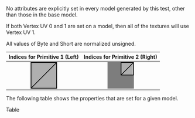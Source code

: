 No attributes are explicitly set in every model generated by this test, other than those in the base model.  

If both Vertex UV 0 and 1 are set on a model, then all of the textures will use Vertex UV 1.

All values of Byte and Short are normalized unsigned.

Indices for Primitive 1 (Left) | Indices for Primitive 2 (Right)
:---: | :---:
<img src="./Icon_UVspace0.png" height="72" width="72" align="middle"> | <img src="./Icon_UVspace1.png" height="72" width="72" align="middle">

The following table shows the properties that are set for a given model.  

~~Table~~ 
